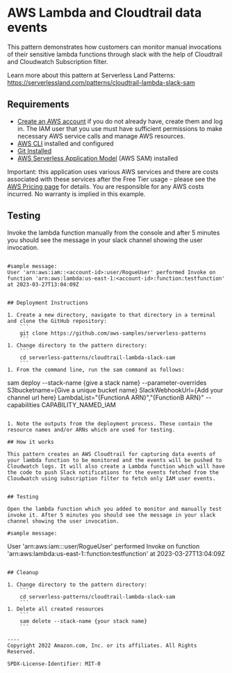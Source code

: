 # AWS Lambda and Cloudtrail data events

This pattern demonstrates how customers can monitor manual invocations of their sensitive lambda functions through slack with the help of Cloudtrail and Cloudwatch Subscription filter.

Learn more about this pattern at Serverless Land Patterns: https://serverlessland.com/patterns/cloudtrail-lambda-slack-sam

## Requirements

* [Create an AWS account](https://portal.aws.amazon.com/gp/aws/developer/registration/index.html) if you do not already have, create them and log in. The IAM user that you use must have sufficient permissions to make necessary AWS service calls and manage AWS resources.
* [AWS CLI](https://docs.aws.amazon.com/cli/latest/userguide/install-cliv2.html) installed and configured
* [Git Installed](https://git-scm.com/book/en/v2/Getting-Started-Installing-Git)
* [AWS Serverless Application Model](https://docs.aws.amazon.com/serverless-application-model/latest/developerguide/serverless-sam-cli-install.html) (AWS SAM) installed

Important: this application uses various AWS services and there are costs associated with these services after the Free Tier usage - please see the [AWS Pricing page](https://aws.amazon.com/pricing/) for details. You are responsible for any AWS costs incurred. No warranty is implied in this example.

## Testing

Invoke the lambda function manually from the console and after 5 minutes you should see the message in your slack channel showing the user invocation.

```

#sample message:
User 'arn:aws:iam::<account-id>:user/RogueUser' performed Invoke on function 'arn:aws:lambda:us-east-1:<account-id>:function:testfunction' at 2023-03-27T13:04:09Z


## Deployment Instructions

1. Create a new directory, navigate to that directory in a terminal and clone the GitHub repository:
    ``` 
    git clone https://github.com/aws-samples/serverless-patterns
    ```
1. Change directory to the pattern directory:
    ```
    cd serverless-patterns/cloudtrail-lambda-slack-sam
    ```
1. From the command line, run the sam command as follows:
```
sam deploy --stack-name {give a stack name} --parameter-overrides S3bucketname={Give a unique bucket name} SlackWebhookUrl={Add your channel url here} LambdaList="{FunctionA ARN}","{FunctionB ARN}"  --capabilities CAPABILITY_NAMED_IAM
```

1. Note the outputs from the deployment process. These contain the resource names and/or ARNs which are used for testing.

## How it works

This pattern creates an AWS Cloudtrail for capturing data events of your lambda function to be monitored and the events will be pushed to Cloudwatch logs. It will also create a Lambda function which will have the code to push Slack notifications for the events fetched from the Cloudwatch using subscription filter to fetch only IAM user events.


## Testing

Open the lambda function which you added to monitor and manually test invoke it. After 5 minutes you should see the message in your slack channel showing the user invocation.

#sample message:
```
User 'arn:aws:iam::<account-id>:user/RogueUser' performed Invoke on function 'arn:aws:lambda:us-east-1:<account-id>:function:testfunction' at 2023-03-27T13:04:09Z
```

## Cleanup
 
1. Change directory to the pattern directory:
    ```
    cd serverless-patterns/cloudtrail-lambda-slack-sam
    ```
1. Delete all created resources
    ```
    sam delete --stack-name {your stack name}
    ```

----
Copyright 2022 Amazon.com, Inc. or its affiliates. All Rights Reserved.

SPDX-License-Identifier: MIT-0

